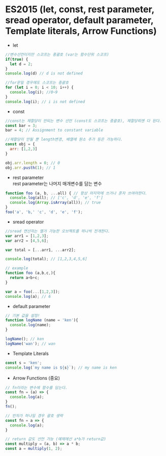 # ES2015 (let, const, rest parameter, sread operator, default parameter, Template literals, Arrow Functions)

* let  

```javascript
//변수선언이지만 스코프는 중괄호 (var는 함수단위 스코프)
if(true) {
  let d = 2;
}
console.log(d) // d is not defined

//for문일 경우에도 스코프는 중괄호
for (let i = 0; i < 10; i++) {
  console.log(i); //0~9
}
console.log(i); // i is not defined
```  

* const  

```javascript
//const는 재할당이 안되는 변수 선언 (const도 스코프는 중괄호), 재할당외엔 다 된다.
const bar = 3;
bar = 4; // Assignment to constant variable

//재할당이 안될 뿐 length변경, 배열에 원소 추가 등은 가능하다.
const obj = {
  arr: [1,2,3]
}

obj.arr.length = 0; // 0
obj.arr.pusth(1); // 1
```

* rest parameter  
  rest parameter는 나머지 매개변수를 담는 변수  

```javascript
function foo (a, b, ...all) { // 항상 마지막에 쓰거나 혼자 쓰여야한다. 
  console.log(all); // ['c', 'd', 'e', 'f']
  console.log(Array.isArray(all)); // true
}
foo('a', 'b,' 'c', 'd', 'e', 'f');
```

* sread operator 
  
```javascript
//sread 연산자는 열거 가능한 오브젝트를 하나씩 전개한다.  
var arr1 = [1,2,3];
var arr2 = [4,5,6];

var total = [...arr1, ...arr2];

console.log(total); // [1,2,3,4,5,6]

// example
function foo (a,b,c,){
  return a+b+c;
}

var a = foo(...[1,2,3]);
console.log(a); // 6
```

* default parameter

```javascript
// 기본 값을 설정!
function logName (name = 'ken'){
  console.log(name);
}

logName(); // ken
logName('wan'); // wan

```  

* Template Literals  

```javascript
const s = 'ken';
console.log(`my name is ${s}`); // my name is ken
```

* Arrow Functions (중요)  

```javascript 
// fn이라는 변수에 함수를 담는다.
const fn = (a) => {
  console.log(a);
}
fn();

// 인자가 하나일 경우 괄호 생략
const fn = a => {
  console.log(a);
}

// return 값도 선언 가능 (예제에선 a*b가 return값)
const multiply = (a, b) => a * b;
const a = multiply(1, 2);
```